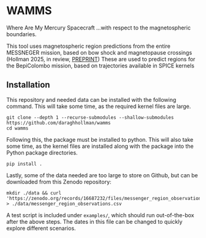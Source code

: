 # WAMMS
Where Are My Mercury Spacecraft
...with respect to the magnetospheric boundaries.

This tool uses magnetospheric region predictions from the entire MESSNEGER mission, based on bow shock and magnetopause crossings (Hollman 2025, in review, [PREPRINT](https://essopenarchive.org/users/867402/articles/1320325-identifying-messenger-magnetospheric-boundary-crossings-using-a-random-forest-region-classifier))
These are used to predict regions for the BepiColombo mission, based on trajectories available in SPICE kernels


## Installation

This repository and needed data can be installed with the following command. This will take some time, as the required kernel files are large.

```shell
git clone --depth 1 --recurse-submodules --shallow-submodules https://github.com/daraghhollman/wamms
cd wamms
```

Following this, the package must be installed to python. This will also take some time, as the kernel files are installed along with the package into the Python package directories.

```shell
pip install .
```

Lastly, some of the data needed are too large to store on Github, but can be downloaded from this Zenodo repository:

```shell
mkdir ./data && curl 'https://zenodo.org/records/16687232/files/messenger_region_observations.csv' > ./data/messenger_region_observations.csv
```

A test script is included under `examples/`, which should run out-of-the-box after the above steps. The dates in this file can be changed to quickly explore different scenarios.
